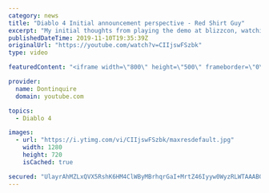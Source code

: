 ```yaml
---
category: news
title: "Diablo 4 Initial announcement perspective - Red Shirt Guy"
excerpt: "My initial thoughts from playing the demo at blizzcon, watching the developer interviews, and listening to the wacky Q&A from the systems and features panel."
publishedDateTime: 2019-11-10T19:35:39Z
originalUrl: "https://youtube.com/watch?v=CIIjswFSzbk"
type: video

featuredContent: "<iframe width=\"800\" height=\"500\" frameborder=\"0\" src=\"https://www.youtube.com/embed/CIIjswFSzbk\" allow=\"accelerometer; autoplay; encrypted-media; gyroscope; picture-in-picture\" allowfullscreen></iframe>"

provider:
  name: Dontinquire
  domain: youtube.com

topics:
  - Diablo 4

images:
  - url: "https://i.ytimg.com/vi/CIIjswFSzbk/maxresdefault.jpg"
    width: 1280
    height: 720
    isCached: true

secured: "UlayrAhMZLxQVX5RshK6HM4ClWByMBrhqrGaI+MrtZ46Iyyw0WyzRLWTAAABGnmR/5o8DZNE9CYty5cG813Icm6c+9Jotme1gr1eXKzoHq2QdQAeiBiEnlncOqOSyd0vwE7YNd6XgHbPvuRZgERshG8MBepm7wQtlyIAO9fJtb7eXwEfF7dQgNrh0ht9wXT5gGzFysmlTaoz9r4m4yhGaeb145PSAZl+JrquQiiSwy9z/YiPngVifvvzcfccFOwDlyxW/CncVE21FKiXgEi/hXsCihz0iL8p7Gw2quEBLgaj55UQ1z7MqfNynBHXWIKLXWXHb1IJjvVAmdDaEY3573AdsqbJc3MGIHvOCVnVY+69BI8X7Jb4wTp5JbOIjWnc528HHks18fvZxU2Or43+Rrx4waMNQzIvluzR+I0vS+A+AdoxFzSGyo1ff7wkH/0y;KSEK/YcPgh1c3XvAF+HomA=="
---
```


